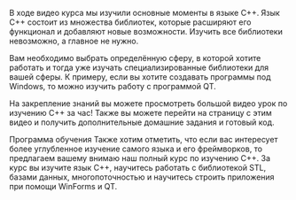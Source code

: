 В ходе видео курса мы изучили основные моменты в языке C++.
Язык C++ состоит из множества библиотек, которые расширяют его функционал и добавляют новые возможности.
Изучить все библиотеки невозможно, а главное не нужно.

Вам необходимо выбрать определённую сферу, в которой хотите работать и тогда уже изучать специализированные библиотеки для вашей сферы.
К примеру, если вы хотите создавать программы под Windows, то можно изучить работу с программой QT.

На закрепление знаний вы можете просмотреть большой видео урок по изучению C++ за час!
Также вы можете перейти на страницу с этим видео и получить дополнительные домашние задания и готовый код.

Программа обучения
Также хотим отметить, что если вас интересует более углубленное изучение самого языка и его фреймворков,
то предлагаем вашему внимаю наш полный курс по изучению C++.
За курс вы изучите язык C++, научитесь работать с библиотекой STL,
базами данных, многопоточностью и научитесь строить приложения при помощи WinForms и QT.
